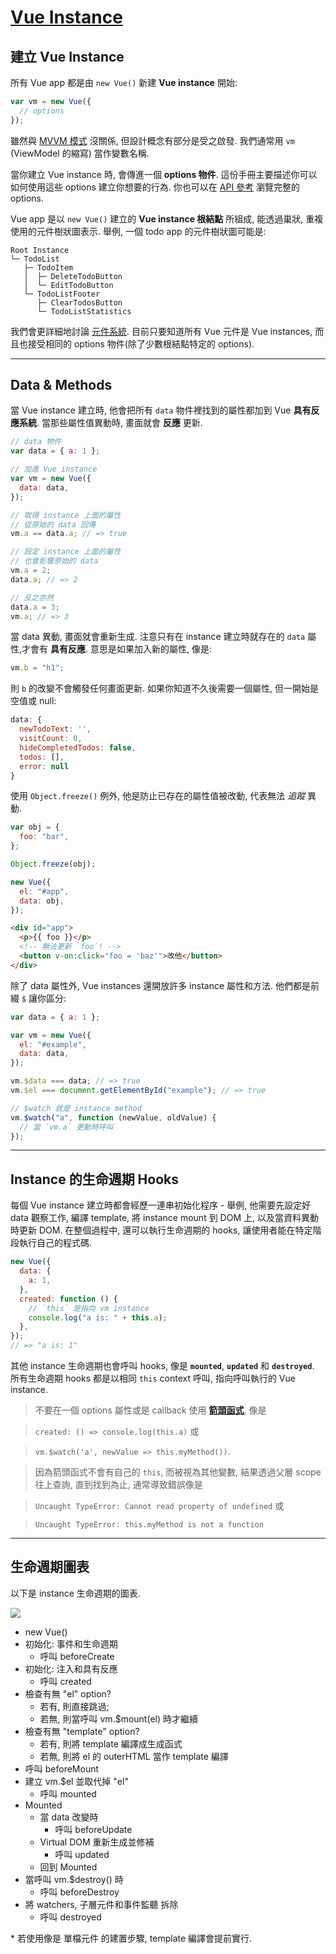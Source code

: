 # [Vue Instance](https://vuejs.org/v2/guide/instance.html)

## 建立 Vue Instance

所有 Vue app 都是由 `new Vue()` 新建 **Vue instance** 開始:

```javascript
var vm = new Vue({
  // options
});
```

雖然與 [MVVM 模式](https://en.wikipedia.org/wiki/Model_View_ViewModel) 沒關係, 但設計概念有部分是受之啟發. 我們通常用 `vm` (ViewModel 的縮寫) 當作變數名稱.

當你建立 Vue instance 時, 會傳進一個 **options 物件**. 這份手冊主要描述你可以如何使用這些 options 建立你想要的行為. 你也可以在 [API 參考](https://vuejs.org/v2/api/#Options-Data) 瀏覽完整的 options.

Vue app 是以 `new Vue()` 建立的 **Vue instance 根結點** 所組成, 能透過巢狀, 重複使用的元件樹狀圖表示. 舉例, 一個 todo app 的元件樹狀圖可能是:

```
Root Instance
└─ TodoList
   ├─ TodoItem
   │  ├─ DeleteTodoButton
   │  └─ EditTodoButton
   └─ TodoListFooter
      ├─ ClearTodosButton
      └─ TodoListStatistics
```

我們會更詳細地討論 [元件系統](https://vuejs.org/v2/guide/components.html). 目前只要知道所有 Vue 元件是 Vue instances, 而且也接受相同的 options 物件(除了少數根結點特定的 options).

---

## Data & Methods

當 Vue instance 建立時, 他會把所有 `data` 物件裡找到的屬性都加到 Vue **具有反應系統**. 當那些屬性值異動時, 畫面就會 **反應** 更新.

```javascript
// data 物件
var data = { a: 1 };

// 加進 Vue instance
var vm = new Vue({
  data: data,
});

// 取得 instance 上面的屬性
// 從原始的 data 回傳
vm.a == data.a; // => true

// 設定 instance 上面的屬性
// 也會影響原始的 data
vm.a = 2;
data.a; // => 2

// 反之亦然
data.a = 3;
vm.a; // => 3
```

當 data 異動, 畫面就會重新生成. 注意只有在 instance 建立時就存在的 `data` 屬性,才會有 **具有反應**. 意思是如果加入新的屬性, 像是:

```javascript
vm.b = "h1";
```

則 `b` 的改變不會觸發任何畫面更新. 如果你知道不久後需要一個屬性, 但一開始是空值或 null:

```javascript
data: {
  newTodoText: '',
  visitCount: 0,
  hideCompletedTodos: false,
  todos: [],
  error: null
}
```

使用 `Object.freeze()` 例外, 他是防止已存在的屬性值被改動, 代表無法 _追蹤_ 異動.

```javascript
var obj = {
  foo: "bar",
};

Object.freeze(obj);

new Vue({
  el: "#app",
  data: obj,
});
```

```html
<div id="app">
  <p>{{ foo }}</p>
  <!-- 無法更新 `foo`! -->
  <button v-on:click="foo = 'baz'">改他</button>
</div>
```

除了 data 屬性外, Vue instances 還開放許多 instance 屬性和方法. 他們都是前綴 `$` 讓你區分:

```javascript
var data = { a: 1 };

var vm = new Vue({
  el: "#example",
  data: data,
});

vm.$data === data; // => true
vm.$el === document.getElementById("example"); // => true

// $watch 就是 instance method
vm.$watch("a", function (newValue, oldValue) {
  // 當 `vm.a` 更動時呼叫
});
```

---

## Instance 的生命週期 Hooks

每個 Vue instance 建立時都會經歷一連串初始化程序 - 舉例, 他需要先設定好 data 觀察工作, 編譯 template, 將 instance mount 到 DOM 上, 以及當資料異動時更新 DOM. 在整個過程中, 還可以執行生命週期的 hooks, 讓使用者能在特定階段執行自己的程式碼.

```javascript
new Vue({
  data: {
    a: 1,
  },
  created: function () {
    // `this` 是指向 vm instance
    console.log("a is: " + this.a);
  },
});
// => "a is: 1"
```

其他 instance 生命週期也會呼叫 hooks, 像是 **`mounted`**, **`updated`** 和 **`destroyed`**. 所有生命週期 hooks 都是以相同 `this` context 呼叫, 指向呼叫執行的 Vue instance.

> 不要在一個 options 屬性或是 callback 使用 [**箭頭函式**](https://developer.mozilla.org/en/docs/Web/JavaScript/Reference/Functions/Arrow_functions), 像是

> `created: () => console.log(this.a)` 或

> `vm.$watch('a', newValue => this.myMethod())`.

> 因為箭頭函式不會有自己的 `this`, 而被視為其他變數, 結果透過父層 scope 往上查詢, 直到找到為止, 通常導致錯誤像是

> `Uncaught TypeError: Cannot read property of undefined` 或

> `Uncaught TypeError: this.myMethod is not a function`

---

## 生命週期圖表

以下是 instance 生命週期的圖表.

![](https://vuejs.org/images/lifecycle.png)

- new Vue()
- 初始化: 事件和生命週期
  - 呼叫 beforeCreate
- 初始化: 注入和具有反應
  - 呼叫 created
- 檢查有無 "el" option?
  - 若有, 則直接跳過;
  - 若無, 則當呼叫 vm.$mount(el) 時才繼續
- 檢查有無 "template" option?
  - 若有, 則將 template 編譯成生成函式
  - 若無, 則將 el 的 outerHTML 當作 template 編譯
- 呼叫 beforeMount
- 建立 vm.$el 並取代掉 "el"
  - 呼叫 mounted
- Mounted
  - 當 data 改變時
    - 呼叫 beforeUpdate
  - Virtual DOM 重新生成並修補
    - 呼叫 updated
  - 回到 Mounted
- 當呼叫 vm.$destroy() 時
  - 呼叫 beforeDestroy
- 將 watchers, 子層元件和事件監聽 拆除
  - 呼叫 destroyed

\* 若使用像是 單檔元件 的建置步驟, template 編譯會提前實行.
